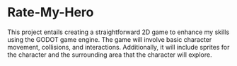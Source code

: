 # Rate-My-Hero
This project entails creating a straightforward 2D game to enhance my skills using the GODOT game engine. The game will involve basic character movement, collisions, and interactions. Additionally, it will include sprites for the character and the surrounding area that the character will explore.
